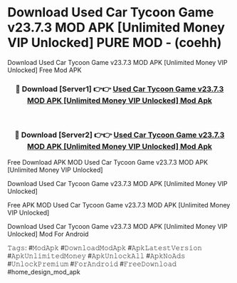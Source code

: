# Download Used Car Tycoon Game v23.7.3 MOD APK [Unlimited Money VIP Unlocked] PURE MOD - (coehh)
Download Used Car Tycoon Game v23.7.3 MOD APK [Unlimited Money VIP Unlocked] Free Mod APK

<div align="center">
<h3>🔴 Download [Server1] 👉👉 <a href="https://apk-comot.site?title=Used_Car_Tycoon_Game_v23.7.3_MOD_APK_[Unlimited_Money_VIP_Unlocked]">Used Car Tycoon Game v23.7.3 MOD APK [Unlimited Money VIP Unlocked] Mod Apk</a></h3><br>

<h3>🔴 Download [Server2] 👉👉 <a href="https://apk-comot.site?title=Used_Car_Tycoon_Game_v23.7.3_MOD_APK_[Unlimited_Money_VIP_Unlocked]">Used Car Tycoon Game v23.7.3 MOD APK [Unlimited Money VIP Unlocked] Mod Apk</a></h3>
</div>


Free Download APK MOD Used Car Tycoon Game v23.7.3 MOD APK [Unlimited Money VIP Unlocked]

Download Used Car Tycoon Game v23.7.3 MOD APK [Unlimited Money VIP Unlocked] 

Free APK MOD Used Car Tycoon Game v23.7.3 MOD APK [Unlimited Money VIP Unlocked] 

Download Used Car Tycoon Game v23.7.3 MOD APK [Unlimited Money VIP Unlocked] Mod For Android

𝚃𝚊𝚐𝚜: #𝙼𝚘𝚍𝙰𝚙𝚔 #𝙳𝚘𝚠𝚗𝚕𝚘𝚊𝚍𝙼𝚘𝚍𝙰𝚙𝚔 #𝙰𝚙𝚔𝙻𝚊𝚝𝚎𝚜𝚝𝚅𝚎𝚛𝚜𝚒𝚘𝚗 #𝙰𝚙𝚔𝚄𝚗𝚕𝚒𝚖𝚒𝚝𝚎𝚍𝙼𝚘𝚗𝚎𝚢 #𝙰𝚙𝚔𝚄𝚗𝚕𝚘𝚌𝚔𝙰𝚕𝚕 #𝙰𝚙𝚔𝙽𝚘𝙰𝚍𝚜 #𝚄𝚗𝚕𝚘𝚌𝚔𝙿𝚛𝚎𝚖𝚒𝚞𝚖 #𝙵𝚘𝚛𝙰𝚗𝚍𝚛𝚘𝚒𝚍 #𝙵𝚛𝚎𝚎𝙳𝚘𝚠𝚗𝚕𝚘𝚊𝚍 #home_design_mod_apk